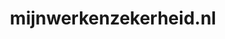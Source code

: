---
layout: post
title:  "mijnwerkenzekerheid.nl"
internal_url:  "/dutchgov/mijnwerkenzekerheid.nl.html"
subdomains_count: 2
all_subdomains_count: 4
urls_count: 2
ssl_rank: 0
http_rank: 75
url_link: /data/mijnwerkenzekerheid.nl/urls.txt
all_subdomains_link: /data/mijnwerkenzekerheid.nl/all_subdomains.txt
subdomains_link: /data/mijnwerkenzekerheid.nl/subdomains.txt
categories: dutchgov
---